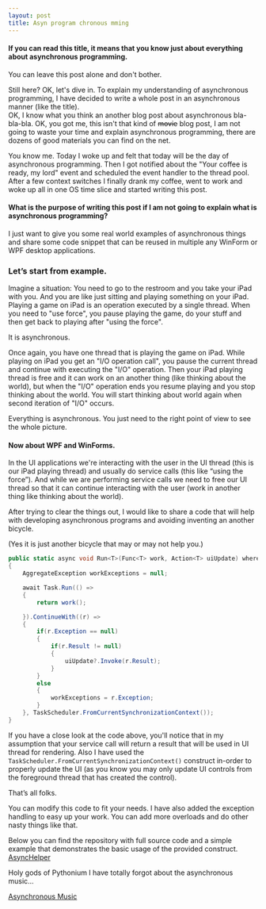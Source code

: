 ```yaml
---
layout: post
title: Asyn program chronous mming
---
```


#### If you can read this title, it means that you know just about everything about asynchronous programming. 
You can leave this post alone and don't bother. 

Still here? OK, let's dive in. To explain my understanding of asynchronous programming, I have decided to write a whole post in an asynchronous manner (like the title).  
OK, I know what you think an another blog post about asynchronous bla-bla-bla. OK, you got me, this isn't that kind of <s>movie</s> blog post, I am not going to waste your time and explain asynchronous programming, there are dozens of good materials you can find on the net.

You know me. Today I woke up and felt that today will be the day of asynchronous programming. Then I got notified about the "Your coffee is ready, my lord" event and scheduled the event handler to the thread pool. After a few context switches I finally drank my coffee, went to work and woke up all in one OS time slice and started  writing this post.

#### What is the purpose of writing this post if I am not going to explain what is asynchronous programming? 

I just want to give you some real world examples of asynchronous things and share some code snippet that can be reused 
in multiple any WinForm or WPF desktop applications.

<!--more-->

### Let’s start from example.

Imagine a situation: You need to go to the restroom and you take your iPad with you. And you are like just sitting and playing something on your iPad. Playing a game on iPad is an operation executed by a single thread. 
When you need to "use force", you pause playing the game, do your stuff and then get back to playing after "using the force". 

It is asynchronous.

Once again, you have one thread that is playing the game on iPad. 
While playing on iPad you get an "I/O operation call", you pause the current thread and continue with executing the "I/O" operation. 
Then your iPad playing thread is free and it can work on an another thing (like thinking about the world), but when the "I/O" operation ends you resume playing and you stop thinking about the world.
You will start thinking about world again when second iteration of "I/O" occurs.

Everything is asynchronous. You just need to the right point of view to see the whole picture.

#### Now about WPF and WinForms. 
In the UI applications we're interacting with the user in the UI thread (this is our iPad playing thread) and usually do service calls (this like “using the force”). And while we are performing service calls we need to free our UI thread so that it can continue interacting with the user (work in another thing like thinking about the world). 

After trying to clear the things out, I would like to share a code that will help with developing asynchronous programs and avoiding inventing an another bicycle. 

(Yes it is just another bicycle that may or may not help you.)

```c#
public static async void Run<T>(Func<T> work, Action<T> uiUpdate) where T : class
{
    AggregateException workExceptions = null;

    await Task.Run(() =>
    {
        return work();

    }).ContinueWith((r) =>
    {
        if(r.Exception == null)
        {
            if(r.Result != null)
            {
                uiUpdate?.Invoke(r.Result);
            }
        }
        else
        {
            workExceptions = r.Exception;
        }
    }, TaskScheduler.FromCurrentSynchronizationContext());
}
```

If you have a close look at the code above, you'll notice that in my assumption that your service call will return a result that will be used in UI thread for rendering. Also I have used the `TaskScheduler.FromCurrentSynchronizationContext()` construct in-order to properly update the UI (as you know you may only update UI controls from the foreground thread that has created the control).

That’s all folks. 

You can modify this code to fit your needs. I have also added the exception handling to easy up your work. You can add more overloads and do other nasty things like that.

Below you can find the repository with full source code and a simple example that demonstrates the basic usage of the provided construct.
[AsyncHelper](https://github.com/arkoc/AsyncHelper)

Holy gods of Pythonium I have totally forgot about the asynchronous music… 

[Asynchronous Music](https://www.youtube.com/watch?v=oIr5Eamemv8)
